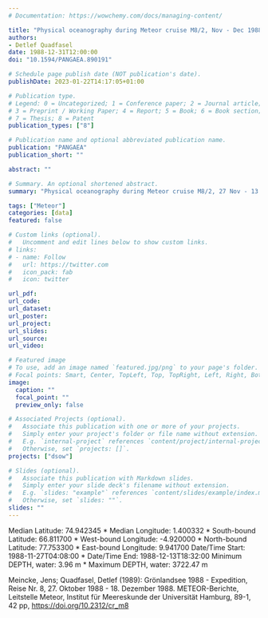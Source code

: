```yaml
---
# Documentation: https://wowchemy.com/docs/managing-content/

title: "Physical oceanography during Meteor cruise M8/2, Nov - Dec 1988. Institut für Meereskunde, Universität Hamburg"
authors: 
- Detlef Quadfasel
date: 1988-12-31T12:00:00
doi: "10.1594/PANGAEA.890191"

# Schedule page publish date (NOT publication's date).
publishDate: 2023-01-22T14:17:05+01:00

# Publication type.
# Legend: 0 = Uncategorized; 1 = Conference paper; 2 = Journal article;
# 3 = Preprint / Working Paper; 4 = Report; 5 = Book; 6 = Book section;
# 7 = Thesis; 8 = Patent
publication_types: ["8"]

# Publication name and optional abbreviated publication name.
publication: "PANGAEA"
publication_short: ""

abstract: ""

# Summary. An optional shortened abstract.
summary: "Physical oceanography during Meteor cruise M8/2, 27 Nov - 13 Dec 1988."

tags: ["Meteor"]
categories: [data]
featured: false

# Custom links (optional).
#   Uncomment and edit lines below to show custom links.
# links:
# - name: Follow
#   url: https://twitter.com
#   icon_pack: fab
#   icon: twitter

url_pdf:
url_code:
url_dataset: 
url_poster:
url_project:
url_slides:
url_source:
url_video:

# Featured image
# To use, add an image named `featured.jpg/png` to your page's folder. 
# Focal points: Smart, Center, TopLeft, Top, TopRight, Left, Right, BottomLeft, Bottom, BottomRight.
image:
  caption: ""
  focal_point: ""
  preview_only: false

# Associated Projects (optional).
#   Associate this publication with one or more of your projects.
#   Simply enter your project's folder or file name without extension.
#   E.g. `internal-project` references `content/project/internal-project/index.md`.
#   Otherwise, set `projects: []`.
projects: ["dsow"]

# Slides (optional).
#   Associate this publication with Markdown slides.
#   Simply enter your slide deck's filename without extension.
#   E.g. `slides: "example"` references `content/slides/example/index.md`.
#   Otherwise, set `slides: ""`.
slides: ""
---
```


Median Latitude: 74.942345 * Median Longitude: 1.400332 * South-bound Latitude: 66.811700 * West-bound Longitude: -4.920000 * North-bound Latitude: 77.753300 * East-bound Longitude: 9.941700
Date/Time Start: 1988-11-27T04:08:00 * Date/Time End: 1988-12-13T18:32:00
Minimum DEPTH, water: 3.96 m * Maximum DEPTH, water: 3722.47 m

Meincke, Jens; Quadfasel, Detlef (1989): Grönlandsee 1988 - Expedition, Reise Nr. 8, 27. Oktober 1988 - 18. Dezember 1988. METEOR-Berichte, Leitstelle Meteor, Institut für Meereskunde der Universität Hamburg, 89-1, 42 pp, https://doi.org/10.2312/cr_m8